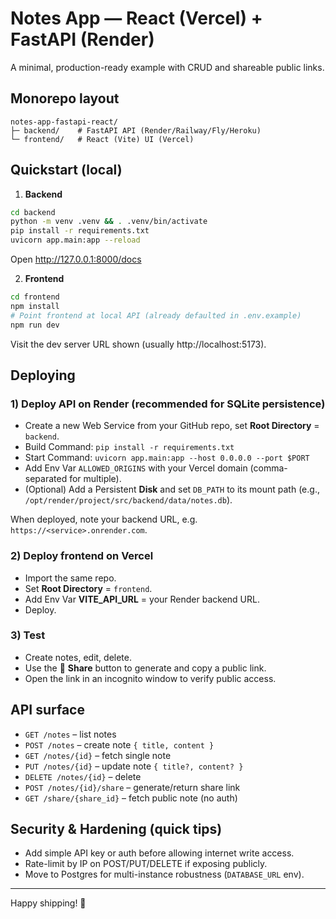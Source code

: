 # Notes App — React (Vercel) + FastAPI (Render)

A minimal, production-ready example with CRUD and shareable public links.

## Monorepo layout

```
notes-app-fastapi-react/
├─ backend/    # FastAPI API (Render/Railway/Fly/Heroku)
└─ frontend/   # React (Vite) UI (Vercel)
```

## Quickstart (local)

1) **Backend**

```bash
cd backend
python -m venv .venv && . .venv/bin/activate
pip install -r requirements.txt
uvicorn app.main:app --reload
```
Open http://127.0.0.1:8000/docs

2) **Frontend**

```bash
cd frontend
npm install
# Point frontend at local API (already defaulted in .env.example)
npm run dev
```

Visit the dev server URL shown (usually http://localhost:5173).

## Deploying

### 1) Deploy API on Render (recommended for SQLite persistence)

- Create a new Web Service from your GitHub repo, set **Root Directory** = `backend`.
- Build Command: `pip install -r requirements.txt`
- Start Command: `uvicorn app.main:app --host 0.0.0.0 --port $PORT`
- Add Env Var `ALLOWED_ORIGINS` with your Vercel domain (comma-separated for multiple).
- (Optional) Add a Persistent **Disk** and set `DB_PATH` to its mount path (e.g., `/opt/render/project/src/backend/data/notes.db`).

When deployed, note your backend URL, e.g. `https://<service>.onrender.com`.

### 2) Deploy frontend on Vercel

- Import the same repo.
- Set **Root Directory** = `frontend`.
- Add Env Var **VITE_API_URL** = your Render backend URL.
- Deploy.

### 3) Test

- Create notes, edit, delete.
- Use the 🔗 **Share** button to generate and copy a public link.
- Open the link in an incognito window to verify public access.

## API surface

- `GET /notes` – list notes
- `POST /notes` – create note `{ title, content }`
- `GET /notes/{id}` – fetch single note
- `PUT /notes/{id}` – update note `{ title?, content? }`
- `DELETE /notes/{id}` – delete
- `POST /notes/{id}/share` – generate/return share link
- `GET /share/{share_id}` – fetch public note (no auth)

## Security & Hardening (quick tips)

- Add simple API key or auth before allowing internet write access.
- Rate-limit by IP on POST/PUT/DELETE if exposing publicly.
- Move to Postgres for multi-instance robustness (`DATABASE_URL` env).

---

Happy shipping! 🚀